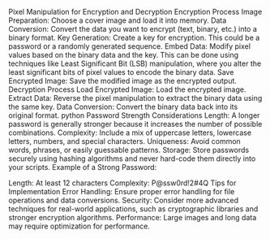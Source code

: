 Pixel Manipulation for Encryption and Decryption
Encryption Process
Image Preparation: Choose a cover image and load it into memory.
Data Conversion: Convert the data you want to encrypt (text, binary, etc.) into a binary format.
Key Generation: Create a key for encryption. This could be a password or a randomly generated sequence.
Embed Data:
Modify pixel values based on the binary data and the key.
This can be done using techniques like Least Significant Bit (LSB) manipulation, where you alter the least significant bits of pixel values to encode the binary data.
Save Encrypted Image: Save the modified image as the encrypted output.
Decryption Process
Load Encrypted Image: Load the encrypted image.
Extract Data: Reverse the pixel manipulation to extract the binary data using the same key.
Data Conversion: Convert the binary data back into its original format.
python
Password Strength Considerations
Length: A longer password is generally stronger because it increases the number of possible combinations.
Complexity: Include a mix of uppercase letters, lowercase letters, numbers, and special characters.
Uniqueness: Avoid common words, phrases, or easily guessable patterns.
Storage: Store passwords securely using hashing algorithms and never hard-code them directly into your scripts.
Example of a Strong Password:

Length: At least 12 characters
Complexity: P@ssw0rd!2#4Q
Tips for Implementation
Error Handling: Ensure proper error handling for file operations and data conversions.
Security: Consider more advanced techniques for real-world applications, such as cryptographic libraries and stronger encryption algorithms.
Performance: Large images and long data may require optimization for performance.
